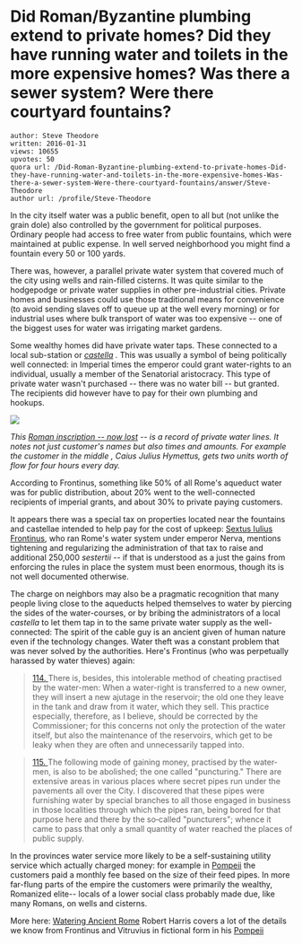 # Did Roman/Byzantine plumbing extend to private homes? Did they have running water and toilets in the more expensive homes? Was there a sewer system? Were there courtyard fountains?

	author: Steve Theodore
	written: 2016-01-31
	views: 10655
	upvotes: 50
	quora url: /Did-Roman-Byzantine-plumbing-extend-to-private-homes-Did-they-have-running-water-and-toilets-in-the-more-expensive-homes-Was-there-a-sewer-system-Were-there-courtyard-fountains/answer/Steve-Theodore
	author url: /profile/Steve-Theodore


In the city itself water was a public benefit, open to all but (not unlike the grain dole) also controlled by the government for political purposes. Ordinary people had access to free water from public fountains, which were maintained at public expense. In well served neighborhood you might find a fountain every 50 or 100 yards. 

There was, however, a parallel private water system that covered much of the city using wells and rain-filled cisterns. It was quite similar to the hodgepodge or private water supplies in other pre-industrial cities. Private homes and businesses could use those traditional means for convenience (to avoid sending slaves off to queue up at the well every morning) or for industrial uses where bulk transport of water was too expensive -- one of the biggest uses for water was irrigating market gardens.

Some wealthy homes did have private water taps. These connected to a local sub-station or _[castella](http://www.romanaqueducts.info/castellaeintro/castellae.htm)_ _._  This was usually a symbol of being politically well connected: in Imperial times the emperor could grant water-rights to an individual, usually a member of the Senatorial aristocracy. This type of private water wasn't purchased -- there was no water bill -- but granted. The recipients did however have to pay for their own plumbing and hookups. 

![](https://qph.fs.quoracdn.net/main-qimg-c6b9ff5c0ecddbece1180e5d3d302c1f)

_This_ _[Roman inscription -- now lost](http://www3.iath.virginia.edu/waters/rebecca.html#concession)_ _-- is a record of private water lines. It notes not just customer's names but also times and amounts. For example the customer in the middle , Caius Julius Hymettus, gets two units worth of flow for four hours every day._ 

According to Frontinus, something like 50% of all Rome's aqueduct water was for public distribution, about 20% went to the well-connected recipients of imperial grants, and about 30% to private paying customers.

It appears there was a special tax on properties located near the fountains and castellae intended to help pay for the cost of upkeep: [Sextus Iulius Frontinus](http://penelope.uchicago.edu/Thayer/E/Roman/Texts/Frontinus/De_Aquis/text*.html), who ran Rome's water system under emperor Nerva, mentions tightening and regularizing the administration of that tax to raise and additional 250,000 _sestertii --_ if that is understood as a just the gains from enforcing the rules in place the system must been enormous, though its is not well documented otherwise. 

The charge on neighbors may also be a pragmatic recognition that many people living close to the aqueducts helped themselves to water by piercing the sides of the water-courses, or by bribing the administrators of a local _castella_ to let them tap in to the same private water supply as the well-connected: The spirit of the cable guy is an ancient given of human nature even if the technology changes. Water theft was a constant problem that was never solved by the authorities. Here's Frontinus (who was perpetually harassed by water thieves) again:

> [114.](http://penelope.uchicago.edu/Thayer/L/Roman/Texts/Frontinus/De_Aquis/text*.html#2.114)[ ](http://penelope.uchicago.edu/Thayer/L/Roman/Texts/Frontinus/De_Aquis/text*.html#2.114)There is, besides, this intolerable method of cheating practised by the water-men: When a water-right is transferred to a new owner, they will insert a new ajutage in the reservoir; the old one they leave in the tank and draw from it water, which they sell. This practice especially, therefore, as I believe, should be corrected by the Commissioner; for this concerns not only the protection of the water itself, but also the maintenance of the reservoirs, which get to be leaky when they are often and unnecessarily tapped into.

> [115.](http://penelope.uchicago.edu/Thayer/L/Roman/Texts/Frontinus/De_Aquis/text*.html#2.115)[ ](http://penelope.uchicago.edu/Thayer/L/Roman/Texts/Frontinus/De_Aquis/text*.html#2.115)The following mode of gaining money, practised by the water-men, is also to be abolished; the one called "puncturing." There are extensive areas in various places where secret pipes run under the pavements all over the City. I discovered that these pipes were furnishing water by special branches to all those engaged in business in those localities through which the pipes ran, being bored for that purpose here and there by the so‑called "puncturers"; whence it came to pass that only a small quantity of water reached the places of public supply.

 In the provinces water service more likely to be a self-sustaining utility service which actually charged money: for example in [Pompeii](http://theplumber.com/pompeii-herculaneum/) the customers paid a monthly fee based on the size of their feed pipes. In more far-flung parts of the empire the customers were primarily the wealthy, Romanized elite-- locals of a lower social class probably made due, like many Romans, on wells and cisterns.

More here: [Watering Ancient Rome](http://www.pbs.org/wgbh/nova/ancient/roman-aqueducts.html) Robert Harris covers a lot of the details we know from Frontinus and Vitruvius in fictional form in his [Pompeii](http://www.amazon.com/Pompeii-Novel-Robert-Harris/dp/0812974611/ref=sr_1_1?ie=UTF8&qid=1454283135&sr=8-1&keywords=robert+harris+pompeii)

